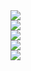 <!-- .slide: data-menu-title="About" data-state="somestate" -->

<div class="about">
  <div class="about-item about-item--1"><img src="./img/tl-cross.png" /></div>
  <div class="about-item about-item--2"><a href="https://leankit.com/" target="_blank"><img src="./img/tr-leankit.png" /></a></div>
  <div class="about-item about-item--3"><img src="./img/family-r.jpg" /></div>
  <div class="about-item about-item--5"><a href="https://egghead.io/instructors/elijah-manor" target="_blank"><img src="./img/br-egghead.png" /></a></div>
  <div class="about-item about-item--4"><a href="https://www.youtube.com/manorisms" target="_blank"><img src="./img/manorisms.png" /></a></div>
</div>
